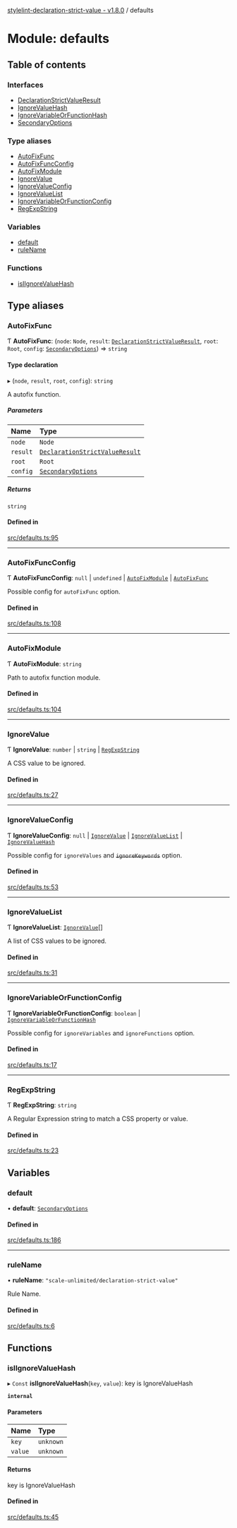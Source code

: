 [stylelint-declaration-strict-value - v1.8.0](../README.md) / defaults

# Module: defaults

## Table of contents

### Interfaces

- [DeclarationStrictValueResult](../interfaces/defaults.DeclarationStrictValueResult.md)
- [IgnoreValueHash](../interfaces/defaults.IgnoreValueHash.md)
- [IgnoreVariableOrFunctionHash](../interfaces/defaults.IgnoreVariableOrFunctionHash.md)
- [SecondaryOptions](../interfaces/defaults.SecondaryOptions.md)

### Type aliases

- [AutoFixFunc](defaults.md#autofixfunc)
- [AutoFixFuncConfig](defaults.md#autofixfuncconfig)
- [AutoFixModule](defaults.md#autofixmodule)
- [IgnoreValue](defaults.md#ignorevalue)
- [IgnoreValueConfig](defaults.md#ignorevalueconfig)
- [IgnoreValueList](defaults.md#ignorevaluelist)
- [IgnoreVariableOrFunctionConfig](defaults.md#ignorevariableorfunctionconfig)
- [RegExpString](defaults.md#regexpstring)

### Variables

- [default](defaults.md#default)
- [ruleName](defaults.md#rulename)

### Functions

- [isIIgnoreValueHash](defaults.md#isiignorevaluehash)

## Type aliases

### AutoFixFunc

Ƭ **AutoFixFunc**: (`node`: `Node`, `result`: [`DeclarationStrictValueResult`](../interfaces/defaults.DeclarationStrictValueResult.md), `root`: `Root`, `config`: [`SecondaryOptions`](../interfaces/defaults.SecondaryOptions.md)) => `string`

#### Type declaration

▸ (`node`, `result`, `root`, `config`): `string`

A autofix function.

##### Parameters

| Name | Type |
| :------ | :------ |
| `node` | `Node` |
| `result` | [`DeclarationStrictValueResult`](../interfaces/defaults.DeclarationStrictValueResult.md) |
| `root` | `Root` |
| `config` | [`SecondaryOptions`](../interfaces/defaults.SecondaryOptions.md) |

##### Returns

`string`

#### Defined in

[src/defaults.ts:95](https://github.com/AndyOGo/stylelint-declaration-strict-value/blob/16795d3/src/defaults.ts#L95)

___

### AutoFixFuncConfig

Ƭ **AutoFixFuncConfig**: ``null`` \| `undefined` \| [`AutoFixModule`](defaults.md#autofixmodule) \| [`AutoFixFunc`](defaults.md#autofixfunc)

Possible config for `autoFixFunc` option.

#### Defined in

[src/defaults.ts:108](https://github.com/AndyOGo/stylelint-declaration-strict-value/blob/16795d3/src/defaults.ts#L108)

___

### AutoFixModule

Ƭ **AutoFixModule**: `string`

Path to autofix function module.

#### Defined in

[src/defaults.ts:104](https://github.com/AndyOGo/stylelint-declaration-strict-value/blob/16795d3/src/defaults.ts#L104)

___

### IgnoreValue

Ƭ **IgnoreValue**: `number` \| `string` \| [`RegExpString`](defaults.md#regexpstring)

A CSS value to be ignored.

#### Defined in

[src/defaults.ts:27](https://github.com/AndyOGo/stylelint-declaration-strict-value/blob/16795d3/src/defaults.ts#L27)

___

### IgnoreValueConfig

Ƭ **IgnoreValueConfig**: ``null`` \| [`IgnoreValue`](defaults.md#ignorevalue) \| [`IgnoreValueList`](defaults.md#ignorevaluelist) \| [`IgnoreValueHash`](../interfaces/defaults.IgnoreValueHash.md)

Possible config for `ignoreValues` and ~~`ignoreKeywords`~~ option.

#### Defined in

[src/defaults.ts:53](https://github.com/AndyOGo/stylelint-declaration-strict-value/blob/16795d3/src/defaults.ts#L53)

___

### IgnoreValueList

Ƭ **IgnoreValueList**: [`IgnoreValue`](defaults.md#ignorevalue)[]

A list of CSS values to be ignored.

#### Defined in

[src/defaults.ts:31](https://github.com/AndyOGo/stylelint-declaration-strict-value/blob/16795d3/src/defaults.ts#L31)

___

### IgnoreVariableOrFunctionConfig

Ƭ **IgnoreVariableOrFunctionConfig**: `boolean` \| [`IgnoreVariableOrFunctionHash`](../interfaces/defaults.IgnoreVariableOrFunctionHash.md)

Possible config for `ignoreVariables` and `ignoreFunctions` option.

#### Defined in

[src/defaults.ts:17](https://github.com/AndyOGo/stylelint-declaration-strict-value/blob/16795d3/src/defaults.ts#L17)

___

### RegExpString

Ƭ **RegExpString**: `string`

A Regular Expression string to match a CSS property or value.

#### Defined in

[src/defaults.ts:23](https://github.com/AndyOGo/stylelint-declaration-strict-value/blob/16795d3/src/defaults.ts#L23)

## Variables

### default

• **default**: [`SecondaryOptions`](../interfaces/defaults.SecondaryOptions.md)

#### Defined in

[src/defaults.ts:186](https://github.com/AndyOGo/stylelint-declaration-strict-value/blob/16795d3/src/defaults.ts#L186)

___

### ruleName

• **ruleName**: ``"scale-unlimited/declaration-strict-value"``

Rule Name.

#### Defined in

[src/defaults.ts:6](https://github.com/AndyOGo/stylelint-declaration-strict-value/blob/16795d3/src/defaults.ts#L6)

## Functions

### isIIgnoreValueHash

▸ `Const` **isIIgnoreValueHash**(`key`, `value`): key is IgnoreValueHash

**`internal`**

#### Parameters

| Name | Type |
| :------ | :------ |
| `key` | `unknown` |
| `value` | `unknown` |

#### Returns

key is IgnoreValueHash

#### Defined in

[src/defaults.ts:45](https://github.com/AndyOGo/stylelint-declaration-strict-value/blob/16795d3/src/defaults.ts#L45)

